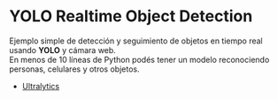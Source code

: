 # YOLO Realtime Object Detection

Ejemplo simple de detección y seguimiento de objetos en tiempo real usando **YOLO** y cámara web.  
En menos de 10 líneas de Python podés tener un modelo reconociendo personas, celulares y otros objetos.

- [Ultralytics](https://docs.ultralytics.com)

